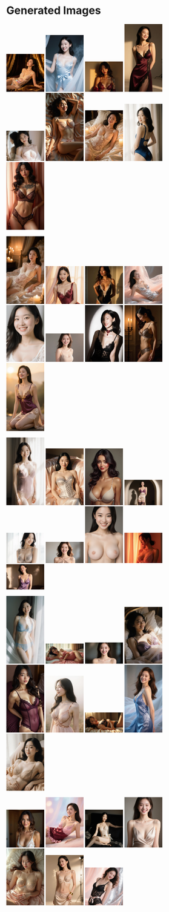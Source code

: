 # Generated Images



<img src="2025_09_16_01.webp" width="100"/> <img src="2025_09_16_02.webp" width="100"/> <img src="2025_09_16_03.webp" width="100"/> <img src="2025_09_16_04.webp" width="100"/> <img src="2025_09_16_05.webp" width="100"/> <img src="2025_09_16_06.webp" width="100"/> <img src="2025_09_16_07.webp" width="100"/> <img src="2025_09_16_08.webp" width="100"/> <img src="2025_09_16_09.webp" width="100"/>

<img src="2025_09_16_10.webp" width="100"/> <img src="2025_09_16_11.webp" width="100"/> <img src="2025_09_16_12.webp" width="100"/> <img src="2025_09_16_13.webp" width="100"/> <img src="2025_09_16_14.webp" width="100"/> <img src="2025_09_16_15.webp" width="100"/> <img src="2025_09_16_16.webp" width="100"/> <img src="2025_09_16_17.webp" width="100"/> <img src="2025_09_16_18.webp" width="100"/>

<img src="2025_09_16_19.webp" width="100"/> <img src="2025_09_16_20.webp" width="100"/> <img src="2025_09_16_21.webp" width="100"/> <img src="2025_09_16_22.webp" width="100"/> <img src="2025_09_16_23.webp" width="100"/> <img src="2025_09_16_24.webp" width="100"/> <img src="2025_09_16_25.webp" width="100"/> <img src="2025_09_16_26.webp" width="100"/> <img src="2025_09_16_27.webp" width="100"/>

<img src="2025_09_16_28.webp" width="100"/> <img src="2025_09_16_29.webp" width="100"/> <img src="2025_09_16_30.webp" width="100"/> <img src="2025_09_16_31.webp" width="100"/> <img src="2025_09_16_32.webp" width="100"/> <img src="2025_09_16_33.webp" width="100"/> <img src="2025_09_16_34.webp" width="100"/> <img src="2025_09_16_35.webp" width="100"/> <img src="2025_09_16_36.webp" width="100"/>

<img src="2025_09_16_37.webp" width="100"/> <img src="2025_09_16_38.webp" width="100"/> <img src="2025_09_16_39.webp" width="100"/> <img src="2025_09_16_40.webp" width="100"/> <img src="2025_09_16_41.webp" width="100"/> <img src="2025_09_16_42.webp" width="100"/> <img src="2025_09_16_43.webp" width="100"/>